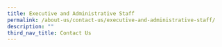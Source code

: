 ```yaml
---
title: Executive and Administrative Staff
permalink: /about-us/contact-us/executive-and-administrative-staff/
description: ""
third_nav_title: Contact Us
---
```


